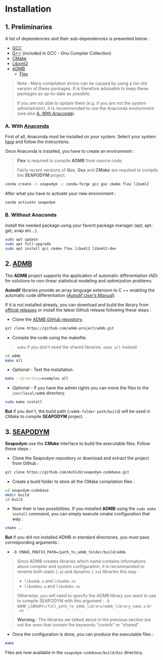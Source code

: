 # Installation

## 1. Preliminaries

A list of dependencies and their sub-dependencies is presented below :
- [GCC](https://gcc.gnu.org/)
- [G++](https://gcc.gnu.org/) (included in GCC - Gnu Compiler Collection)
- [CMake](https://cmake.org/)
- [Libxml2](https://gitlab.gnome.org/GNOME/libxml2)
- [ADMB](https://www.admb-project.org/)
    - [Flex](https://github.com/westes/flex)

> Note : Many compilation errors can be caused by using a too old version of these packages. It is therefore advisable to keep these packages as up-to-date as possible.
>
>If you are not able to update them (e.g. if you are not the system administrator), it is recommended to use the Anaconda environment (see also [A. With Anaconda](#a-with-anaconda)).

### A. With [Anaconda](https://docs.anaconda.com/)

First of all, Anaconda must be installed on your system. Select your system [here](https://docs.anaconda.com/anaconda/install/) and follow the instructions.

Once Anaconda is installed, you have to create an environment :

>**Flex** is required to compile **ADMB** from source code.
>
>Fairly recent versions of **Gcc**, **Gxx** and **CMake** are required to compile the **SEAPODYM** project.
```bash
conda create -n seapodym -c conda-forge gcc gxx cmake flex libxml2
```

After what you have to activate your new environment :
```bash
conda activate seapodym
```

### B. Without Anaconda

Install the needed package using your favorit package manager (apt, apt-get, snap etc...).
```bash
sudo apt update
sudo apt full-upgrade
sudo apt install gcc cmake flex libxml2 libxml2-dev
```

## 2. [ADMB](https://www.admb-project.org/)
The **ADMB** project supports the application of automatic differentiation (AD) for solutions to non-linear statistical modeling and optimization problems.

**Autodif** libraries provide an array language extension to C ++ enabling the automatic code differentiation ([*Autodif User’s Manual*](https://www.admb-project.org/docs/manuals/)).

If it is not installed already, you can download and build the library from [official releases](http://www.admb-project.org/news/) or install the latest Github release following these steps :

- Clone the [ADMB GitHub repository](https://github.com/admb-project/admb).
```bash
git clone https://github.com/admb-project/admb.git
```
- Compile the code using the makefile.
> `make` if you don't need the shared libraries. `make all` instead.
```bash
cd admb
make all
```


- *Optional* - Test the installation.
```bash
make --directory=examples all
```

- *Optional* - If you have the admin rights you can move the files to the `/usr/local/admb` directory.
```bash
sudo make install
```
**But** if you don't, the build path (`/admb-folder-path/build`) will be used in CMake to compile **SEAPODYM** project.

## 3. [SEAPODYM](https://github.com/Ash12H/seapodym-codebase)

**Seapodym** use the **CMake** interface to build the executable files. Follow these steps :

- Clone the Seapodym repository or download and extract the project from Github :
```bash
git clone https://github.com/Ash12H/seapodym-codebase.git
```
- Create a build folder to store all the CMake compilation files :
```bash
cd seapodym-codebase
mkdir build
cd build
```

- Now their is two possibilities. If you installed **ADMB** using the `sudo make install` command, you can simply execute cmake configuration that way :
```bash
cmake ..
```
**But** if you did not installed ADMB in standard directories, you must pass corresponding arguments :
- `-D CMAKE_PREFIX_PATH=/path_to_admb_folder/build/admb`

> Since ADMB creates libraries which name contains informations about compiler and system configuration, it is recommanded to rename both static (`.a`) and dynamic (`.so`) libraries this way :
> - `libadmb.a` and `libadmb.so`
> - `libadmbo.a` and `libadmbo.so`
> 
> Otherwise, you will need to specify the ADMB library you want to use to compile SEAPODYM with this argument : `-D ADMB_LIBRARY=/full_path_to_admb_library/admb_library_name.a` or `.so`

> **Warning** : The libraries we talked about in the previous section are not the ones that contain the keywords "contrib" or "shared".

- Once the configuration is done, you can produce the executable files :
```bash
make
```

Files are now available in the `seapodym-codebase/build/bin` directory.